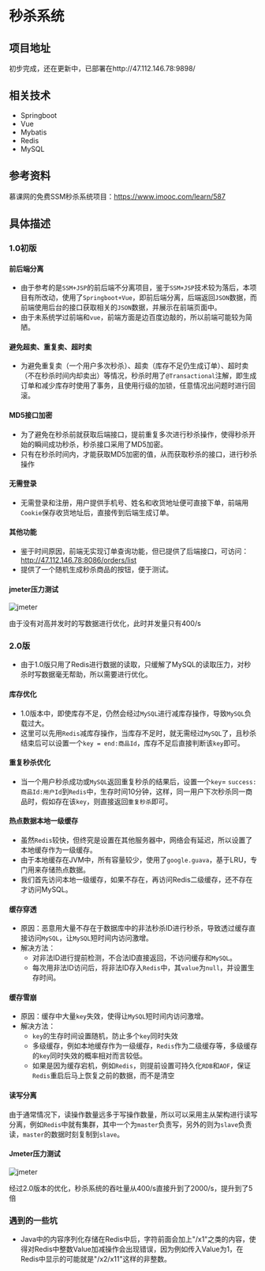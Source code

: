 # 秒杀系统

## 项目地址
初步完成，还在更新中，已部署在http://47.112.146.78:9898/

## 相关技术
- Springboot
- Vue
- Mybatis
- Redis
- MySQL


## 参考资料
慕课网的免费SSM秒杀系统项目：https://www.imooc.com/learn/587  

## 具体描述
### 1.0初版
#### 前后端分离
- 由于参考的是`SSM+JSP`的前后端不分离项目，鉴于`SSM+JSP`技术较为落后，本项目有所改动，使用了`Springboot+Vue`，即前后端分离，后端返回`JSON`数据，而前端使用后台的接口获取相关的`JSON`数据，并展示在前端页面中。
- 由于未系统学过前端和`vue`，前端方面是边百度边敲的，所以前端可能较为简陋。
#### 避免超卖、重复卖、超时卖
- 为避免重复卖（一个用户多次秒杀）、超卖（库存不足仍生成订单）、超时卖（不在秒杀时间内却卖出）等情况，秒杀时用了`@Transactional`注解，即生成订单和减少库存时使用了事务，且使用行级的加锁，任意情况出问题时进行回滚。

#### MD5接口加密
- 为了避免在秒杀前就获取后端接口，提前重复多次进行秒杀操作，使得秒杀开始的瞬间成功秒杀，秒杀接口采用了MD5加密。
- 只有在秒杀时间内，才能获取MD5加密的值，从而获取秒杀的接口，进行秒杀操作

#### 无需登录
- 无需登录和注册，用户提供手机号、姓名和收货地址便可直接下单，前端用`Cookie`保存收货地址后，直接传到后端生成订单。

#### 其他功能
- 鉴于时间原因，前端无实现订单查询功能，但已提供了后端接口，可访问：http://47.112.146.78:8086/orders/list
- 提供了一个随机生成秒杀商品的按钮，便于测试。
#### jmeter压力测试
![jmeter](https://github.com/MMMMMMMW/seckill/blob/master/image/seckill1.0.png?raw=true)

由于没有对高并发时的写数据进行优化，此时并发量只有400/s


### 2.0版
- 由于1.0版只用了Redis进行数据的读取，只缓解了MySQL的读取压力，对秒杀时写数据毫无帮助，所以需要进行优化。

#### 库存优化
- 1.0版本中，即使库存不足，仍然会经过`MySQL`进行减库存操作，导致`MySQL`负载过大。
- 这里可以先用`Redis`减库存操作，当库存不足时，就无需经过`MySQL`了，且秒杀结束后可以设置一个`key = end:商品Id`，库存不足后直接判断该`key`即可。

#### 重复秒杀优化
- 当一个用户秒杀成功或`MySQL`返回重复秒杀的结果后，设置一个`key`= `success:商品Id:用户Id`到`Redis`中，生存时间10分钟，这样，同一用户下次秒杀同一商品时，假如存在该`key`，则直接返回`重复秒杀`即可。

#### 热点数据本地一级缓存
- 虽然`Redis`较快，但终究是设置在其他服务器中，网络会有延迟，所以设置了本地缓存作为一级缓存。  
- 由于本地缓存在JVM中，所有容量较少，使用了`google.guava`，基于LRU，专门用来存储热点数据。  
- 我们首先访问本地一级缓存，如果不存在，再访问Redis二级缓存，还不存在才访问MySQL。

#### 缓存穿透
- 原因：恶意用大量不存在于数据库中的非法秒杀ID进行秒杀，导致透过缓存直接访问`MySQL`，让`MySQL`短时间内访问激增。
- 解决方法：
  -  对非法ID进行提前检测，不合法ID直接返回，不访问缓存和`MySQL`。
  -  每次用非法ID访问后，将非法ID存入`Redis`中，其`value`为`null`，并设置生存时间。

#### 缓存雪崩
- 原因：缓存中大量`key`失效，使得让`MySQL`短时间内访问激增。
- 解决方法：
  - `key`的生存时间设置随机，防止多个`key`同时失效
  - 多级缓存，例如本地缓存作为一级缓存，`Redis`作为二级缓存等，多级缓存的`key`同时失效的概率相对而言较低。
  - 如果是因为缓存宕机，例如`Redis`，则提前设置可持久化`RDB`和`AOF`，保证`Redis`重启后马上恢复之前的数据，而不是清空

#### 读写分离
由于通常情况下，读操作数量远多于写操作数量，所以可以采用主从架构进行读写分离，例如`Redis`中就有集群，其中一个为`master`负责写，另外的则为`slave`负责读，`master`的数据时刻复制到`slave`。

#### Jmeter压力测试
![jmeter](https://github.com/MMMMMMMW/seckill/blob/master/image/seckill2.0.png?raw=true)

经过2.0版本的优化，秒杀系统的吞吐量从400/s直接升到了2000/s，提升到了5倍

### 遇到的一些坑
- Java中的内容序列化存储在Redis中后，字符前面会加上"/x1"之类的内容，使得对Redis中整数Value加减操作会出现错误，因为例如传入Value为1，在Redis中显示的可能就是"/x2/x11"这样的非整数。

